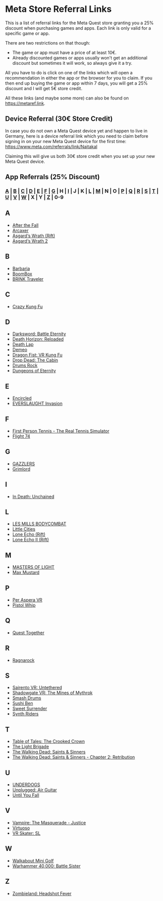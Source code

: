 # Meta Store Referral Links
This is a list of referral links for the Meta Quest store granting you a 25% discount when purchasing games and apps. Each link is only valid for a specific game or app.

There are two restrictions on that though:
* The game or app must have a price of at least 10€.
* Already discounted games or apps usually won't get an additional discount but sometimes it will work, so always give it a try.

All you have to do is click on one of the links which will open a recommendation in either the app or the browser for you to claim. If you then end up buying the game or app within 7 days, you will get a 25% discount and I will get 5€ store credit.

All these links (and maybe some more) can also be found on https://metaref.link.

## Device Referral (30€ Store Credit)
In case you do not own a Meta Quest device yet and happen to live in Germany, here is a device referral link which you need to claim before signing in on your new Meta Quest device for the first time: https://www.meta.com/referrals/link/Naitakal

Claiming this will give us both 30€ store credit when you set up your new Meta Quest device.

## App Referrals (25% Discount)
### [A](#a) | [B](#b) | [C](#c) | [D](#d) | [E](#e) | [F](#f) | [G](#g) | H | [I](#i) | J | K | [L](#l) | [M](#m) | N | O | [P](#p) | [Q](#q) | [R](#r) | [S](#s) | [T](#t) | [U](#u) | [V](#v) | [W](#w) | X | Y | [Z](#z) | 0-9
## A
* [After the Fall](https://www.oculus.com/appreferrals/Naitakal/2160364850746031/)
* [Arcaxer](https://www.oculus.com/appreferrals/Naitakal/5396412860376470/)
* [Asgard‘s Wrath (Rift)](https://www.oculus.com/appreferrals/Naitakal/1180401875303371/)
* [Asgard‘s Wrath 2](https://www.oculus.com/appreferrals/Naitakal/2603836099654226/)
## B
* [Barbaria](https://www.oculus.com/appreferrals/Naitakal/5296016923775393/)
* [BoomBox](https://www.oculus.com/appreferrals/Naitakal/3983480868361577/)
* [BRINK Traveler](https://www.oculus.com/appreferrals/Naitakal/3635172946605196/)
## C
* [Crazy Kung Fu](https://www.oculus.com/appreferrals/Naitakal/3846153838783795/)
## D
* [Darksword: Battle Eternity](https://www.oculus.com/appreferrals/Naitakal/5912124212170208/)
* [Death Horizon: Reloaded](https://www.oculus.com/appreferrals/Naitakal/2115015981923610/)
* [Death Lap](https://www.oculus.com/appreferrals/Naitakal/1954488057986071/)
* [Demeo](https://www.oculus.com/appreferrals/Naitakal/3634830803298285/)
* [Dragon Fist: VR Kung Fu](https://www.oculus.com/appreferrals/Naitakal/5075285115918784/)
* [Drop Dead: The Cabin](https://www.oculus.com/appreferrals/Naitakal/4691479430874595/)
* [Drums Rock](https://www.oculus.com/appreferrals/Naitakal/6378164228868127/)
* [Dungeons of Eternity](https://www.oculus.com/appreferrals/Naitakal/6341779295861881/)
## E
* [Encircled](https://www.oculus.com/appreferrals/Naitakal/7172808649485710/)
* [EVERSLAUGHT Invasion](https://www.oculus.com/appreferrals/Naitakal/5219488324783789/)
## F
* [First Person Tennis - The Real Tennis Simulator](https://www.oculus.com/appreferrals/Naitakal/6119989094742166/)
* [Flight 74](https://www.oculus.com/appreferrals/Naitakal/4939588089476517/)
## G
* [GAZZLERS](https://www.oculus.com/appreferrals/Naitakal/4912697945406928/)
* [Grimlord](https://www.oculus.com/appreferrals/Naitakal/6784503354964529/)
## I
* [In Death: Unchained](https://www.oculus.com/appreferrals/Naitakal/2334376869949242/)
## L
* [LES MILLS BODYCOMBAT](https://www.oculus.com/appreferrals/Naitakal/4015163475201433/)
* [Little Cities](https://www.oculus.com/appreferrals/Naitakal/4988470131168299/)
* [Lone Echo (Rift)](https://www.oculus.com/appreferrals/Naitakal/1368187813209608/)
* [Lone Echo II (Rift)](https://www.oculus.com/appreferrals/Naitakal/1711938725528735/)
## M
* [MASTERS OF LIGHT](https://www.oculus.com/appreferrals/Naitakal/6784615031600264/)
* [Max Mustard](https://www.oculus.com/appreferrals/Naitakal/5269080709783454/)
## P
* [Per Aspera VR](https://www.oculus.com/appreferrals/Naitakal/7365196930219982/)
* [Pistol Whip](https://www.oculus.com/appreferrals/Naitakal/2104963472963790/)
## Q
* [Quest Together](https://www.oculus.com/appreferrals/Naitakal/5394905193858074/)
## R
* [Ragnarock](https://www.oculus.com/appreferrals/Naitakal/3749621795127676/)
## S
* [Sairento VR: Untethered](https://www.oculus.com/appreferrals/Naitakal/2299215130112875/)
* [Shadowgate VR: The Mines of Mythrok](https://www.oculus.com/appreferrals/Naitakal/3878215958952165/)
* [Smash Drums](https://www.oculus.com/appreferrals/Naitakal/3630025217090808/)
* [Sushi Ben](https://www.oculus.com/appreferrals/Naitakal/5459391390744272/)
* [Sweet Surrender](https://www.oculus.com/appreferrals/Naitakal/4723352327707414/)
* [Synth Riders](https://www.oculus.com/appreferrals/Naitakal/2436558143118760/)
## T
* [Table of Tales: The Crooked Crown](https://www.oculus.com/appreferrals/Naitakal/4714471148644140/)
* [The Light Brigade](https://www.oculus.com/appreferrals/Naitakal/2681027292004911/)
* [The Walking Dead: Saints & Sinners](https://www.oculus.com/appreferrals/Naitakal/2897337400373711/)
* [The Walking Dead: Saints & Sinners - Chapter 2: Retribution](https://www.oculus.com/appreferrals/Naitakal/5190288877703616/)
## U
* [UNDERDOGS](https://www.oculus.com/appreferrals/Naitakal/5302178529865980/)
* [Unplugged: Air Guitar](https://www.oculus.com/appreferrals/Naitakal/4714094898617280/)
* [Until You Fall](https://www.oculus.com/appreferrals/Naitakal/2567459230020142/)
## V
* [Vampire: The Masquerade - Justice](https://www.oculus.com/appreferrals/Naitakal/6179032068838054/)
* [Virtuoso](https://www.oculus.com/appreferrals/Naitakal/4705981139481778/)
* [VR Skater: SL](https://www.oculus.com/appreferrals/Naitakal/7167852766594738/)
## W
* [Walkabout Mini Golf](https://www.oculus.com/appreferrals/Naitakal/2462678267173943/)
* [Warhammer 40,000: Battle Sister](https://www.oculus.com/appreferrals/Naitakal/3231001163584154/)
## Z
* [Zombieland: Headshot Fever](https://www.oculus.com/appreferrals/Naitakal/2792447070854325/)
